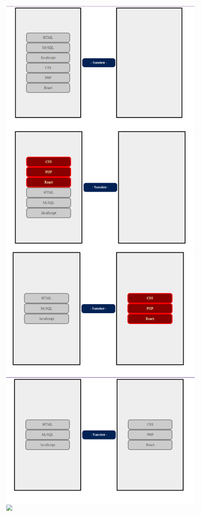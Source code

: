 <img src="imagem/Captura de tela 2024-01-15 134152.png" />
<img src="imagem/Captura de tela 2024-01-15 134111.png" />
<img src="imagem/Captura de tela 2024-01-15 134123.png" />
<img src="imagem/Captura de tela 2024-01-15 134139.png" />
<img src="imagem/Captura de tela 2024-01-15 134148.png" />
